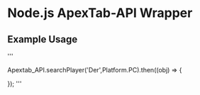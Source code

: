 # Node.js ApexTab-API Wrapper

## Example Usage


'''

Apextab_API.searchPlayer('Der',Platform.PC).then((obj) => {
 
});
'''